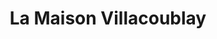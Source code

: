 ---
title: "La Maison Villacoublay"
url: /velizy-villacoublay/la-maison-villacoublay/
shop: centre commercial
---